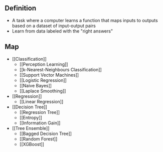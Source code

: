 ## Definition

- A task where a computer learns a function that maps inputs to outputs based on a dataset of input-output pairs
- Learn from data labeled with the "right answers"

## Map

- [[Classification]]
	- [[Perception Learning]]
	- [[k-Nearest-Neighbours Classification]]
	- [[Support Vector Machines]]
	- [[Logistic Regression]]
	- [[Naive Bayes]]
	- [[Laplace Smoothing]]
- [[Regression]]
	- [[Linear Regression]]
- [[Decision Tree]]
	- [[Regression Tree]]
	- [[Entropy]]
	- [[Information Gain]]
- [[Tree Ensemble]]
	- [[Bagged Decision Tree]]
	- [[Random Forest]]
	- [[XGBoost]]